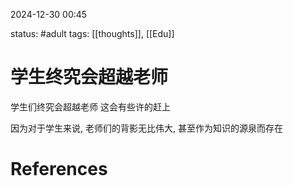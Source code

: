 2024-12-30    00:45

status: #adult 
tags: [[thoughts]], [[Edu]]


# 学生终究会超越老师

学生们终究会超越老师
这会有些许的赶上

因为对于学生来说, 老师们的背影无比伟大, 甚至作为知识的源泉而存在


# References
